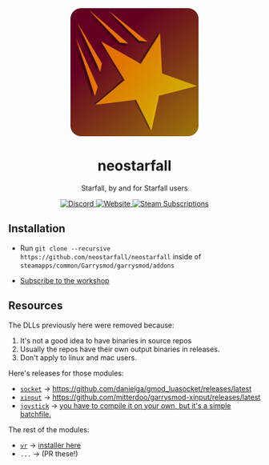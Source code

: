 <div align="center">
    <a href="https://github.com/neostarfall/neostarfall">
        <img src="./branding/neostarfall-round_512x512.png" width="256" height="256" />
    </a>
    <h1>neostarfall</h1>
    <p>Starfall, by and for Starfall users</p>
    <div align="center">
        <a href="https://discord.gg/aSXXa4urpm">
            <img src="https://img.shields.io/discord/1350996201713045594?label=Discord&logo=discord&logoColor=ffffff&labelColor=7289DA&color=494e54" alt="Discord">
        </a>
        <a href="https://neostarfall.pages.dev">
            <img alt="Website" src="https://img.shields.io/website?url=https%3A%2F%2Fneostarfall.pages.dev&up_message=Up&label=Docs">
        </a>
        <a href="https://steamcommunity.com/sharedfiles/filedetails/?id=3454707364">
            <img alt="Steam Subscriptions" src="https://img.shields.io/steam/subscriptions/3454707364?logo=steam&label=Subscriptions">
        </a>
    </div>
</div>

## Installation

- Run `git clone --recursive https://github.com/neostarfall/neostarfall` inside of `steamapps/common/Garrysmod/garrysmod/addons`

- [Subscribe to the workshop](https://steamcommunity.com/sharedfiles/filedetails/?id=3454707364)

## Resources

The DLLs previously here were removed because:
1. It's not a good idea to have binaries in source repos
2. Usually the repos have their own output binaries in releases.
3. Don't apply to linux and mac users.

Here's releases for those modules:
- [`socket`](https://neostarfall.pages.dev/#libraries.socket) -> https://github.com/danielga/gmod_luasocket/releases/latest
- [`xinput`](https://neostarfall.pages.dev/#libraries.xinput) -> https://github.com/mitterdoo/garrysmod-xinput/releases/latest
- [`joystick`](https://neostarfall.pages.dev/#libraries.joystick) -> [you have to compile it on your own, but it's a simple batchfile.](https://github.com/MattJeanes/Joystick-Module)

The rest of the modules:
- [`vr`](https://neostarfall.pages.dev/#libraries.vr) -> [installer here](https://github.com/catsethecat/vrmod-module/releases/tag/v21)
- `...` -> (PR these!)